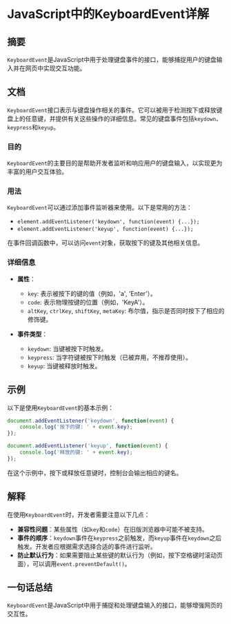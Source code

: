 <!--
Meta Description: # JavaScript中的KeyboardEvent详解 ## 摘要 `KeyboardEvent`是JavaScript中用于处理键盘事件的接口，能够捕捉用户的键盘输入并在网页中实现交互功能。 ## 文档 `KeyboardEvent`接口表示与键盘操作相关的事件。它可以被用于检测按下或释放键盘...
Meta Keywords: event, keyboardevent, keydown, keyup, addeventlistener
-->

# JavaScript中的KeyboardEvent详解

## 摘要
`KeyboardEvent`是JavaScript中用于处理键盘事件的接口，能够捕捉用户的键盘输入并在网页中实现交互功能。

## 文档
`KeyboardEvent`接口表示与键盘操作相关的事件。它可以被用于检测按下或释放键盘上的任意键，并提供有关这些操作的详细信息。常见的键盘事件包括`keydown`、`keypress`和`keyup`。

### 目的
`KeyboardEvent`的主要目的是帮助开发者监听和响应用户的键盘输入，以实现更为丰富的用户交互体验。

### 用法
`KeyboardEvent`可以通过添加事件监听器来使用。以下是常用的方法：

- `element.addEventListener('keydown', function(event) {...});`
- `element.addEventListener('keyup', function(event) {...});`

在事件回调函数中，可以访问`event`对象，获取按下的键及其他相关信息。

### 详细信息
- **属性**：
  - `key`: 表示被按下的键的值（例如，'a', 'Enter'）。
  - `code`: 表示物理按键的位置（例如，'KeyA'）。
  - `altKey`, `ctrlKey`, `shiftKey`, `metaKey`: 布尔值，指示是否同时按下了相应的修饰键。

- **事件类型**：
  - `keydown`: 当键被按下时触发。
  - `keypress`: 当字符键被按下时触发（已被弃用，不推荐使用）。
  - `keyup`: 当键被释放时触发。

## 示例
以下是使用`KeyboardEvent`的基本示例：

```javascript
document.addEventListener('keydown', function(event) {
    console.log('按下的键: ' + event.key);
});

document.addEventListener('keyup', function(event) {
    console.log('释放的键: ' + event.key);
});
```

在这个示例中，按下或释放任意键时，控制台会输出相应的键名。

## 解释
在使用`KeyboardEvent`时，开发者需要注意以下几点：

- **兼容性问题**：某些属性（如`key`和`code`）在旧版浏览器中可能不被支持。
- **事件的顺序**：`keydown`事件在`keypress`之前触发，而`keyup`事件在`keydown`之后触发。开发者应根据需求选择合适的事件进行监听。
- **防止默认行为**：如果需要阻止某些键的默认行为（例如，按下空格键时滚动页面），可以调用`event.preventDefault()`。

## 一句话总结
`KeyboardEvent`是JavaScript中用于捕捉和处理键盘输入的接口，能够增强网页的交互性。